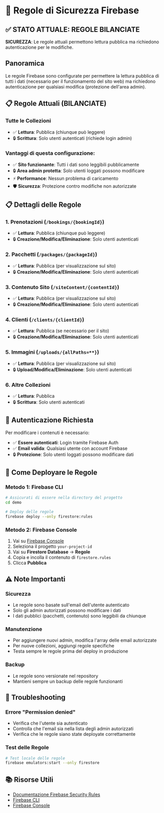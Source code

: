 # 🔐 Regole di Sicurezza Firebase

## ✅ STATO ATTUALE: REGOLE BILANCIATE

**SICUREZZA**: Le regole attuali permettono lettura pubblica ma richiedono autenticazione per le modifiche.

## Panoramica
Le regole Firebase sono configurate per permettere la lettura pubblica di tutti i dati (necessario per il funzionamento del sito web) ma richiedono autenticazione per qualsiasi modifica (protezione dell'area admin).

## 📋 Regole Attuali (BILANCIATE)

### **Tutte le Collezioni**
- ✅ **Lettura**: Pubblica (chiunque può leggere)
- 🔒 **Scrittura**: Solo utenti autenticati (richiede login admin)

### **Vantaggi di questa configurazione:**
- ✅ **Sito funzionante**: Tutti i dati sono leggibili pubblicamente
- 🔒 **Area admin protetta**: Solo utenti loggati possono modificare
- ⚡ **Performance**: Nessun problema di caricamento
- 🛡️ **Sicurezza**: Protezione contro modifiche non autorizzate

## 📋 Dettagli delle Regole

### 1. **Prenotazioni (`/bookings/{bookingId}`)**
- ✅ **Lettura**: Pubblica (chiunque può leggere)
- 🔒 **Creazione/Modifica/Eliminazione**: Solo utenti autenticati

### 2. **Pacchetti (`/packages/{packageId}`)**
- ✅ **Lettura**: Pubblica (per visualizzazione sul sito)
- 🔒 **Creazione/Modifica/Eliminazione**: Solo utenti autenticati

### 3. **Contenuto Sito (`/siteContent/{contentId}`)**
- ✅ **Lettura**: Pubblica (per visualizzazione sul sito)
- 🔒 **Creazione/Modifica/Eliminazione**: Solo utenti autenticati

### 4. **Clienti (`/clients/{clientId}`)**
- ✅ **Lettura**: Pubblica (se necessario per il sito)
- 🔒 **Creazione/Modifica/Eliminazione**: Solo utenti autenticati

### 5. **Immagini (`/uploads/{allPaths=**}`)**
- ✅ **Lettura**: Pubblica (per visualizzazione sul sito)
- 🔒 **Upload/Modifica/Eliminazione**: Solo utenti autenticati

### 6. **Altre Collezioni**
- ✅ **Lettura**: Pubblica
- 🔒 **Scrittura**: Solo utenti autenticati

## 👥 Autenticazione Richiesta

Per modificare i contenuti è necessario:
- ✅ **Essere autenticati**: Login tramite Firebase Auth
- ✅ **Email valida**: Qualsiasi utente con account Firebase
- 🔒 **Protezione**: Solo utenti loggati possono modificare dati

## 🚀 Come Deployare le Regole

### Metodo 1: Firebase CLI
```bash
# Assicurati di essere nella directory del progetto
cd demo

# Deploy delle regole
firebase deploy --only firestore:rules
```

### Metodo 2: Firebase Console
1. Vai su [Firebase Console](https://console.firebase.google.com)
2. Seleziona il progetto `your-project-id`
3. Vai su **Firestore Database** → **Regole**
4. Copia e incolla il contenuto di `firestore.rules`
5. Clicca **Pubblica**

## ⚠️ Note Importanti

### Sicurezza
- Le regole sono basate sull'email dell'utente autenticato
- Solo gli admin autorizzati possono modificare i dati
- I dati pubblici (pacchetti, contenuto) sono leggibili da chiunque

### Manutenzione
- Per aggiungere nuovi admin, modifica l'array delle email autorizzate
- Per nuove collezioni, aggiungi regole specifiche
- Testa sempre le regole prima del deploy in produzione

### Backup
- Le regole sono versionate nel repository
- Mantieni sempre un backup delle regole funzionanti

## 🔧 Troubleshooting

### Errore "Permission denied"
- Verifica che l'utente sia autenticato
- Controlla che l'email sia nella lista degli admin autorizzati
- Verifica che le regole siano state deployate correttamente

### Test delle Regole
```bash
# Test locale delle regole
firebase emulators:start --only firestore
```

## 📚 Risorse Utili
- [Documentazione Firebase Security Rules](https://firebase.google.com/docs/firestore/security/get-started)
- [Firebase CLI](https://firebase.google.com/docs/cli)
- [Firebase Console](https://console.firebase.google.com)
